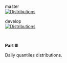 <br>

master <br>
[![Distributions](https://github.com/enqueter/distributions/actions/workflows/main.yml/badge.svg?branch=master)](https://github.com/enqueter/distributions/actions/workflows/main.yml)


develop <br>
[![Distributions](https://github.com/enqueter/distributions/actions/workflows/main.yml/badge.svg?branch=develop)](https://github.com/enqueter/distributions/actions/workflows/main.yml)

<br>

**Part III**

Daily quantiles distributions.

<br>
<br>

<br>
<br>

<br>
<br>

<br>
<br>
